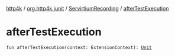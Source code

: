 [http4k](../../index.md) / [org.http4k.junit](../index.md) / [ServirtiumRecording](index.md) / [afterTestExecution](./after-test-execution.md)

# afterTestExecution

`fun afterTestExecution(context: ExtensionContext): `[`Unit`](https://kotlinlang.org/api/latest/jvm/stdlib/kotlin/-unit/index.html)